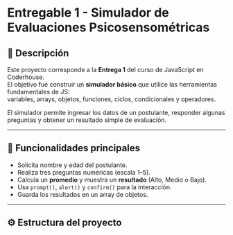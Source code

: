 # Entregable 1 - Simulador de Evaluaciones Psicosensométricas

## 📄 Descripción
Este proyecto corresponde a la **Entrega 1** del curso de JavaScript en Coderhouse.  
El objetivo fue construir un **simulador básico** que utilice las herramientas fundamentales de JS:  
variables, arrays, objetos, funciones, ciclos, condicionales y operadores.

El simulador permite ingresar los datos de un postulante, responder algunas preguntas y obtener un resultado simple de evaluación.

---

## 🧩 Funcionalidades principales
- Solicita nombre y edad del postulante.  
- Realiza tres preguntas numéricas (escala 1–5).  
- Calcula un **promedio** y muestra un **resultado** (Alto, Medio o Bajo).  
- Usa `prompt()`, `alert()` y `confirm()` para la interacción.  
- Guarda los resultados en un array de objetos.

---

## ⚙️ Estructura del proyecto
